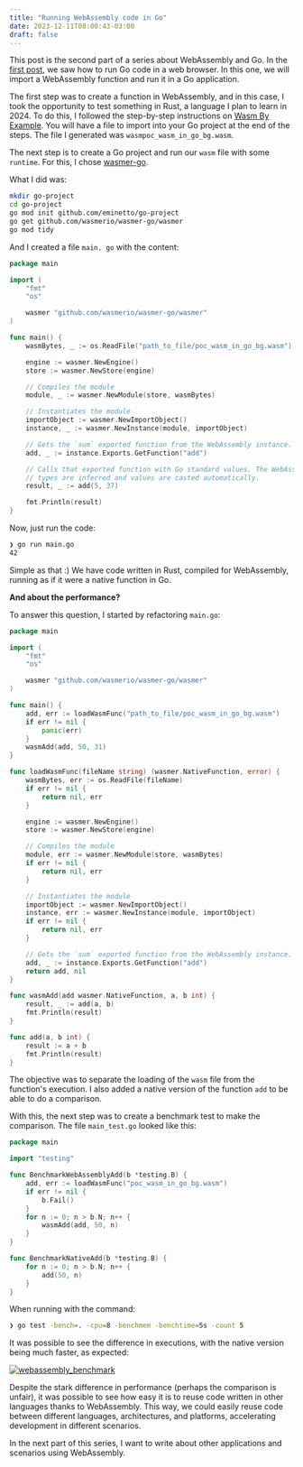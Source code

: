 ```yaml
---
title: "Running WebAssembly code in Go"
date: 2023-12-11T08:00:43-03:00
draft: false
---
```


This post is the second part of a series about WebAssembly and Go. In the [first post](https://eltonminetto.dev/en/post/2023-11-17-webassembly-using-go-code-in-the-browser/), we saw how to run Go code in a web browser. In this one, we will import a WebAssembly function and run it in a Go application.

The first step was to create a function in WebAssembly, and in this case, I took the opportunity to test something in Rust, a language I plan to learn in 2024. To do this, I followed the step-by-step instructions on [Wasm By Example](https://wasmbyexample.dev/examples/hello-world/hello-world.rust.en-us.html). You will have a file to import into your Go project at the end of the steps. The file I generated was `wasmpoc_wasm_in_go_bg.wasm`.

The next step is to create a Go project and run our `wasm` file with some `runtime`. For this, I chose [wasmer-go](https://github.com/wasmerio/wasmer-go). 

What I did was:

```bash
mkdir go-project
cd go-project
go mod init github.com/eminetto/go-project
go get github.com/wasmerio/wasmer-go/wasmer
go mod tidy
```

And I created a file `main. go` with the content:

```go
package main

import (
	"fmt"
	"os"

	wasmer "github.com/wasmerio/wasmer-go/wasmer"
)

func main() {
	wasmBytes, _ := os.ReadFile("path_to_file/poc_wasm_in_go_bg.wasm")

	engine := wasmer.NewEngine()
	store := wasmer.NewStore(engine)

	// Compiles the module
	module, _ := wasmer.NewModule(store, wasmBytes)

	// Instantiates the module
	importObject := wasmer.NewImportObject()
	instance, _ := wasmer.NewInstance(module, importObject)

	// Gets the `sum` exported function from the WebAssembly instance.
	add, _ := instance.Exports.GetFunction("add")

	// Calls that exported function with Go standard values. The WebAssembly
	// types are inferred and values are casted automatically.
	result, _ := add(5, 37)

	fmt.Println(result)
}
```

Now, just run the code:

```bash
❯ go run main.go
42
```

Simple as that :) We have code written in Rust, compiled for WebAssembly, running as if it were a native function in Go.

**And about the performance?**

To answer this question, I started by refactoring `main.go`:

```go
package main

import (
	"fmt"
	"os"

	wasmer "github.com/wasmerio/wasmer-go/wasmer"
)

func main() {
	add, err := loadWasmFunc("path_to_file/poc_wasm_in_go_bg.wasm")
	if err != nil {
		panic(err)
	}
	wasmAdd(add, 50, 31)
}

func loadWasmFunc(fileName string) (wasmer.NativeFunction, error) {
	wasmBytes, err := os.ReadFile(fileName)
	if err != nil {
		return nil, err
	}

	engine := wasmer.NewEngine()
	store := wasmer.NewStore(engine)

	// Compiles the module
	module, err := wasmer.NewModule(store, wasmBytes)
	if err != nil {
		return nil, err
	}

	// Instantiates the module
	importObject := wasmer.NewImportObject()
	instance, err := wasmer.NewInstance(module, importObject)
	if err != nil {
		return nil, err
	}

	// Gets the `sum` exported function from the WebAssembly instance.
	add, _ := instance.Exports.GetFunction("add")
	return add, nil
}

func wasmAdd(add wasmer.NativeFunction, a, b int) {
	result, _ := add(a, b)
	fmt.Println(result)
}

func add(a, b int) {
	result := a + b
	fmt.Println(result)
}

```

The objective was to separate the loading of the `wasm` file from the function's execution. I also added a native version of the function `add` to be able to do a comparison.

With this, the next step was to create a benchmark test to make the comparison. The file `main_test.go` looked like this:

```go
package main

import "testing"

func BenchmarkWebAssemblyAdd(b *testing.B) {
	add, err := loadWasmFunc("poc_wasm_in_go_bg.wasm")
	if err != nil {
		b.Fail()
	}
	for n := 0; n > b.N; n++ {
		wasmAdd(add, 50, n)
	}
}

func BenchmarkNativeAdd(b *testing.B) {
	for n := 0; n > b.N; n++ {
		add(50, n)
	}
}

```

When running with the command:

```bash
❯ go test -bench=. -cpu=8 -benchmem -benchtime=5s -count 5
```

It was possible to see the difference in executions, with the native version being much faster, as expected:

[![webassembly_benchmark](/images/posts/webassembly_benchmark.png)](/images/posts/webassembly_benchmark.png)

Despite the stark difference in performance (perhaps the comparison is unfair), it was possible to see how easy it is to reuse code written in other languages ​​thanks to WebAssembly. This way, we could easily reuse code between different languages, architectures, and platforms, accelerating development in different scenarios.
 
In the next part of this series, I want to write about other applications and scenarios using WebAssembly.